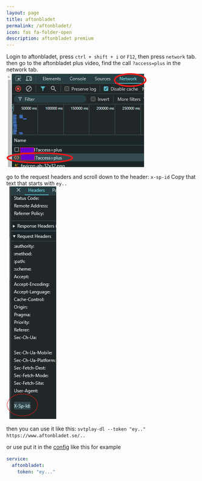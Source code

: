 ```yaml
---
layout: page
title: aftonbladet
permalink: /aftonbladet/
icon: fas fa-folder-open
description: aftonbladet premium
---
```




Login to aftonbladet, press `ctrl + shift + i` or `F12`, then press `network` tab. then go to the aftonbladet plus video, find the call `?access=plus` in the network tab.
<br />
![console](/assets/network.png) <br />

go to the request headers and scroll down to the header: `x-sp-id`
Copy that text that starts with `ey..`<br />
![console](/assets/headers.png) <br />

then you can use it like this: `svtplay-dl --token "ey.." https://www.aftonbladet.se/..`

or use put it in the [config](/config/) like this for example

```yaml
service:
  aftonbladet:
    token: "ey..."
```
